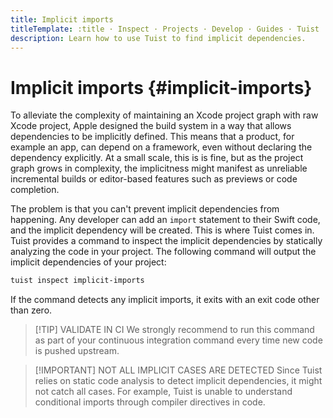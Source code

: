 ```yaml
---
title: Implicit imports
titleTemplate: :title · Inspect · Projects · Develop · Guides · Tuist
description: Learn how to use Tuist to find implicit dependencies.
---
```


# Implicit imports {#implicit-imports}

To alleviate the complexity of maintaining an Xcode project graph with raw Xcode project, Apple designed the build system in a way that allows dependencies to be implicitly defined. This means that a product, for example an app, can depend on a framework, even without declaring the dependency explicitly. At a small scale, this is is fine, but as the project graph grows in complexity, the implicitness might manifest as unreliable incremental builds or editor-based features such as previews or code completion.

The problem is that you can't prevent implicit dependencies from happening. Any developer can add an `import` statement to their Swift code, and the implicit dependency will be created. This is where Tuist comes in. Tuist provides a command to inspect the implicit dependencies by statically analyzing the code in your project. The following command will output the implicit dependencies of your project:

```bash
tuist inspect implicit-imports
```

If the command detects any implicit imports, it exits with an exit code other than zero.

> [!TIP] VALIDATE IN CI
> We strongly recommend to run this command as part of your <LocalizedLink href="/guides/features/automate/continuous-integration">continuous integration</LocalizedLink> command every time new code is pushed upstream.

> [!IMPORTANT] NOT ALL IMPLICIT CASES ARE DETECTED
> Since Tuist relies on static code analysis to detect implicit dependencies, it might not catch all cases. For example, Tuist is unable to understand conditional imports through compiler directives in code.
